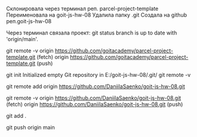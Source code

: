 
Склонировала через терминал реп. parcel-project-template
Переименовала на goit-js-hw-08
Удалила папку .git
Создала на github реп.goit-js-hw-08

Через терминал связала проект:
git status
branch is up to date with 'origin/main'.

git remote -v origin
https://github.com/goitacademy/parcel-project-template.git (fetch) origin
https://github.com/goitacademy/parcel-project-template.git (push)

git init 
Initialized empty Git
repository in E:/goit-js-hw-08/.git/
git remote -v

git remote add origin https://github.com/DaniilaSaenko/goit-js-hw-08.git

git remote -v origin
https://github.com/DaniilaSaenko/goit-js-hw-08.git (fetch) origin
https://github.com/DaniilaSaenko/goit-js-hw-08.git (push)

git add .

git push origin main
